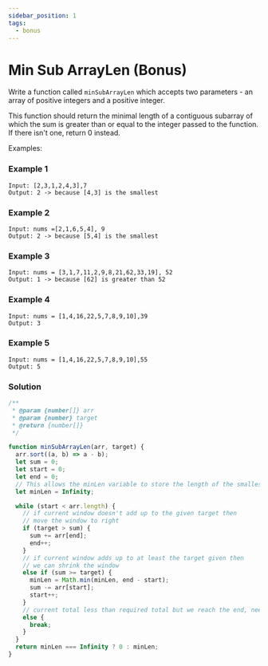 ```yaml
---
sidebar_position: 1
tags:
  - bonus
---
```


# Min Sub ArrayLen (Bonus)

Write a function called <code>minSubArrayLen</code> which accepts two parameters - an array of positive integers and a positive integer.

This function should return the minimal length of a contiguous subarray of which the sum is greater than or equal to the integer passed to the function. If there isn't one, return 0 instead.

Examples:

### Example 1

```
Input: [2,3,1,2,4,3],7
Output: 2 -> because [4,3] is the smallest
```

### Example 2

```
Input: nums =[2,1,6,5,4], 9
Output: 2 -> because [5,4] is the smallest
```

### Example 3

```
Input: nums = [3,1,7,11,2,9,8,21,62,33,19], 52
Output: 1 -> because [62] is greater than 52
```

### Example 4

```
Input: nums = [1,4,16,22,5,7,8,9,10],39
Output: 3
```

### Example 5

```
Input: nums = [1,4,16,22,5,7,8,9,10],55
Output: 5
```

### Solution

```jsx
/**
 * @param {number[]} arr
 * @param {number} target
 * @return {number[]}
 */

function minSubArrayLen(arr, target) {
  arr.sort((a, b) => a - b);
  let sum = 0;
  let start = 0;
  let end = 0;
  // This allows the minLen variable to store the length of the smallest subarray that meets the sum condition while iterating through the array nums.
  let minLen = Infinity;

  while (start < arr.length) {
    // if current window doesn't add up to the given target then
    // move the window to right
    if (target > sum) {
      sum += arr[end];
      end++;
    }
    // if current window adds up to at least the target given then
    // we can shrink the window
    else if (sum >= target) {
      minLen = Math.min(minLen, end - start);
      sum -= arr[start];
      start++;
    }
    // current total less than required total but we reach the end, need this or else we'll be in an infinite loop
    else {
      break;
    }
  }
  return minLen === Infinity ? 0 : minLen;
}
```
